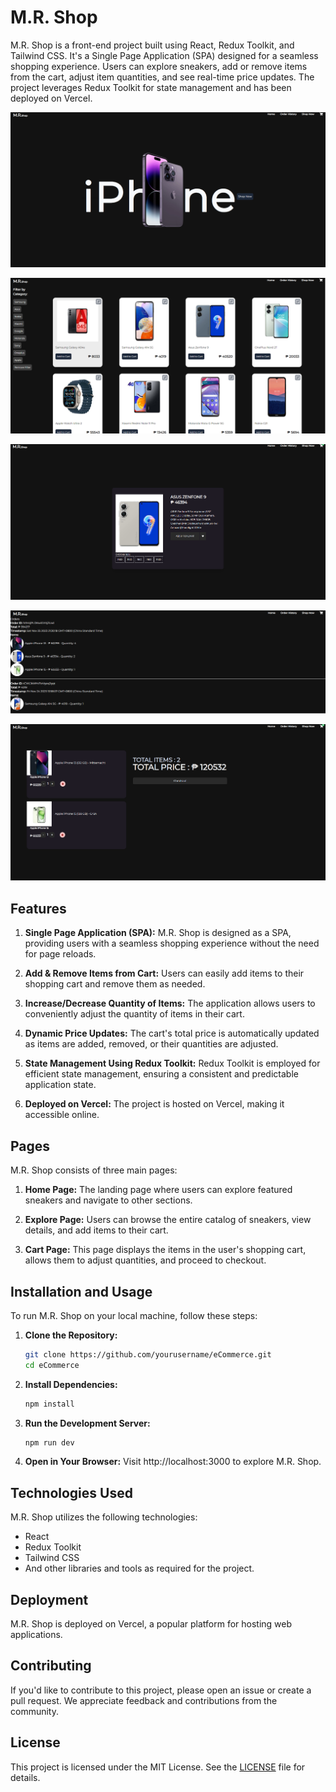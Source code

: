 # M.R. Shop



 M.R. Shop is a front-end project built using React, Redux Toolkit, and Tailwind CSS. It's a Single Page Application (SPA) designed for a seamless shopping experience. Users can explore sneakers, add or remove items from the cart, adjust item quantities, and see real-time price updates. The project leverages Redux Toolkit for state management and has been deployed on Vercel.

![home](https://github.com/ralphjenrey/eCommerce/blob/main/src/assets/Screenshot%202023-11-24%20162238.png)


![explore](https://github.com/ralphjenrey/eCommerce/blob/main/src/assets/Screenshot%202023-11-24%20162336.png)

![preview](https://github.com/ralphjenrey/eCommerce/blob/main/src/assets/Screenshot%202023-11-25%20212955.png)

![order history](https://github.com/ralphjenrey/eCommerce/blob/main/src/assets/Screenshot%202023-11-25%20213032.png)

![cart](https://github.com/ralphjenrey/eCommerce/blob/main/src/assets/Screenshot%202023-11-25%20213531.png)


## Features

1. **Single Page Application (SPA):** M.R. Shop is designed as a SPA, providing users with a seamless shopping experience without the need for page reloads.

2. **Add & Remove Items from Cart:** Users can easily add items to their shopping cart and remove them as needed.

3. **Increase/Decrease Quantity of Items:** The application allows users to conveniently adjust the quantity of items in their cart.

4. **Dynamic Price Updates:** The cart's total price is automatically updated as items are added, removed, or their quantities are adjusted.

5. **State Management Using Redux Toolkit:** Redux Toolkit is employed for efficient state management, ensuring a consistent and predictable application state.

6. **Deployed on Vercel:** The project is hosted on Vercel, making it accessible online.

## Pages

M.R. Shop consists of three main pages:

1. **Home Page:** The landing page where users can explore featured sneakers and navigate to other sections.

2. **Explore Page:** Users can browse the entire catalog of sneakers, view details, and add items to their cart.

3. **Cart Page:** This page displays the items in the user's shopping cart, allows them to adjust quantities, and proceed to checkout.

## Installation and Usage

To run M.R. Shop on your local machine, follow these steps:

1. **Clone the Repository:**
   ```bash
   git clone https://github.com/yourusername/eCommerce.git
   cd eCommerce
2. **Install Dependencies:**
   ```bash
   npm install

3. **Run the Development Server:**
    ```bash
    npm run dev

5. **Open in Your Browser:**
   Visit http://localhost:3000 to explore M.R. Shop.

## Technologies Used

M.R. Shop utilizes the following technologies:

- React
- Redux Toolkit
- Tailwind CSS
- And other libraries and tools as required for the project.

## Deployment

M.R. Shop is deployed on Vercel, a popular platform for hosting web applications.

## Contributing

If you'd like to contribute to this project, please open an issue or create a pull request. We appreciate feedback and contributions from the community.

## License

This project is licensed under the MIT License. See the [LICENSE](LICENSE) file for details.


